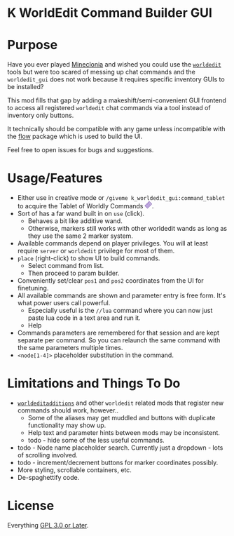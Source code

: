 K WorldEdit Command Builder GUI
===============================

# Purpose

Have you ever played [Mineclonia](https://content.minetest.net/packages/ryvnf/mineclonia/) and wished you could use the [`worldedit`](https://content.minetest.net/packages/sfan5/worldedit/) tools but were too scared of messing up chat commands and the `worldedit_gui` does not work because it requires specific inventory GUIs to be installed?

This mod fills that gap by adding a makeshift/semi-convenient GUI frontend to access all registered `worldedit` chat commands via a tool instead of inventory only buttons.

It technically should be compatible with any game unless incompatible with the [flow](https://content.minetest.net/packages/luk3yx/flow/) package which is used to build the UI.

Feel free to open issues for bugs and suggestions.

# Usage/Features

 * Either use in creative mode or `/giveme k_worldedit_gui:command_tablet` to acquire the Tablet of Worldly Commands ![Tablet of Worldly Commands](textures/k_worldedit_gui_tablet.png).
 * Sort of has a far wand built in on `use` (click).
    * Behaves a bit like additive wand.
    * Otherwise, markers still works with other worldedit wands as long as they use the same 2 marker system.
 * Available commands depend on player privileges. You will at least require `server` or `worldedit` privilege for most of them.
 * `place` (right-click) to show UI to build commands.
    * Select command from list.
    * Then proceed to param builder.
 * Conveniently set/clear `pos1` and `pos2` coordinates from the UI for finetuning.
 * All available commands are shown and parameter entry is free form. It's what power users call powerful.
    * Especially useful is the `//lua` command where you can now just paste lua code in a text area and run it.
    * Help
 * Commands parameters are remembered for that session and are kept separate per command. So you can relaunch the same command with the same parameters multiple times.
 * `<node[1-4]>` placeholder substitution in the command.

# Limitations and Things To Do

 * [`worldeditadditions`](https://content.minetest.net/packages/Starbeamrainbowlabs/worldeditadditions/) and other `worldedit` related mods that register new commands should work, however..
    * Some of the aliases may get muddled and buttons with duplicate functionality may show up.
    * Help text and parameter hints between mods may be inconsistent.
    * todo - hide some of the less useful commands.
 * todo - Node name placeholder search. Currently just a dropdown - lots of scrolling involved.
 * todo - increment/decrement buttons for marker coordinates possibly.
 * More styling, scrollable containers, etc.
 * De-spaghettify code.

# License

Everything [GPL 3.0 or Later](https://spdx.org/licenses/GPL-3.0-or-later.html).
